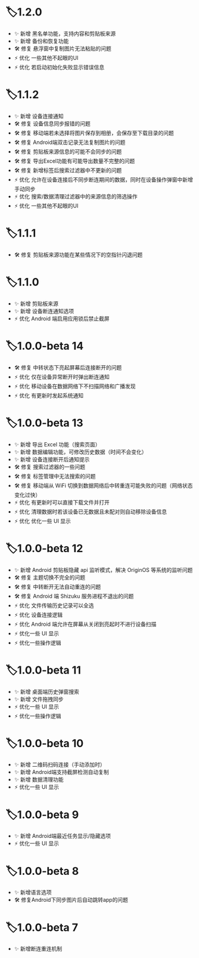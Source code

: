 # 🏷️1.2.0
+ ✨ 新增 黑名单功能，支持内容和剪贴板来源
+ ✨ 新增 备份和恢复功能
+ 🛠️ 修复 悬浮窗中复制图片无法粘贴的问题
+ ⚡ 优化 一些其他不起眼的UI
+ ⚡ 优化 若启动初始化失败显示错误信息

# 🏷️1.1.2

+ ✨ 新增 设备连接通知
+ 🛠️ 修复 设备信息同步报错的问题
+ 🛠️ 修复 移动端若未选择将图片保存到相册，会保存至下载目录的问题
+ 🛠️ 修复 Android端双击记录无法复制图片的问题
+ 🛠️ 修复 剪贴板来源信息的可能不会同步的问题
+ 🛠️ 修复 导出Excel功能有可能导出数量不完整的问题
+ 🛠️ 修复 新增标签后搜索过滤器中不更新的问题
+ ⚡ 优化 允许在设备连接后不同步断连期间的数据，同时在设备操作弹窗中新增手动同步
+ ⚡ 优化 搜索/数据清理过滤器中的来源信息的筛选操作
+ ⚡ 优化 一些其他不起眼的UI


# 🏷️1.1.1

+ 🛠️ 修复 剪贴板来源功能在某些情况下的空指针闪退问题

# 🏷️1.1.0

+ ✨ 新增 剪贴板来源
+ ✨ 新增 设备断连通知选项
+ ⚡ 优化 Android 端启用应用锁后禁止截屏

# 🏷️1.0.0-beta 14

+ 🛠️ 修复 中转状态下亮起屏幕后连接断开的问题
+ ⚡ 优化 仅在设备异常断开时弹出断连通知
+ ⚡ 优化 移动设备在数据网络下不扫描网络和广播发现
+ ⚡ 优化 有更新时发起系统通知

# 🏷️1.0.0-beta 13

+ ✨ 新增 导出 Excel 功能（搜索页面）
+ ✨ 新增 数据编辑功能，可修改历史数据（时间不会变化）
+ ✨ 新增 设备连接断开后通知提示
+ 🛠️ 修复 搜索过滤器的一些问题
+ 🛠️ 修复 标签管理中无法搜索的问题
+ 🛠️ 修复 移动端从 WiFi 切换到数据网络后中转重连可能失败的问题（网络状态变化过快）
+ ⚡ 优化 有更新时可以直接下载文件并打开
+ ⚡ 优化 清理数据时若该设备已无数据且未配对则自动移除设备信息
+ ⚡ 优化 优化一些 UI 显示

# 🏷️1.0.0-beta 12

+ ✨ 新增 Android 剪贴板隐藏 api 监听模式，解决 OriginOS 等系统的监听问题
+ 🛠️ 修复 主题切换不完全的问题
+ 🛠️ 修复 中转断开无法自动重连的问题
+ 🛠️ 修复 Android 端 Shizuku 服务进程不退出的问题
+ ⚡ 优化 文件传输历史记录可以全选
+ ⚡ 优化 设备连接逻辑
+ ⚡ 优化 Android 端允许在屏幕从关闭到亮起时不进行设备扫描
+ ⚡ 优化一些 UI 显示
+ ⚡ 优化一些操作逻辑

# 🏷️1.0.0-beta 11

+ ✨ 新增 桌面端历史弹窗搜索
+ ✨ 新增 文件拖拽同步
+ ⚡ 优化一些 UI 显示
+ ⚡ 优化一些操作逻辑

# 🏷️1.0.0-beta 10

+ ✨ 新增 二维码扫码连接（手动添加时）
+ ✨ 新增 Android端支持截屏检测自动复制
+ ✨ 新增 数据清理功能
+ ⚡ 优化一些 UI 显示

# 🏷️1.0.0-beta 9

+ ✨ 新增 Android端最近任务显示/隐藏选项
+ ⚡ 优化一些 UI 显示

# 🏷️1.0.0-beta 8

+ ✨ 新增语言选项
+ 🛠️ 修复Android下同步图片后自动跳转app的问题

# 🏷️1.0.0-beta 7

+ ✨ 新增断连重连机制
